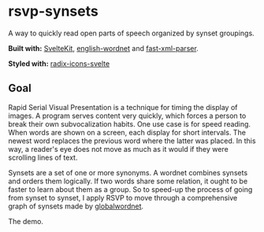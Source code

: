 # rsvp-synsets

A way to quickly read open parts of speech organized by synset groupings.

<strong>Built with:</strong>
[SvelteKit](https://github.com/sveltejs/kit), [english-wordnet](https://github.com/globalwordnet/english-wordnet) and [fast-xml-parser](https://github.com/NaturalIntelligence/fast-xml-parser).

<strong>Styled with:</strong>
[radix-icons-svelte](https://github.com/Brisklemonade/radix-icons-svelte)

## Goal

Rapid Serial Visual Presentation is a technique for timing the display of images. A program serves content very quickly, which forces a person to break their own subvocalization habits. One use case is for speed reading. When words are shown on a screen, each display for short intervals. The newest word replaces the previous word where the latter was placed. In this way, a reader's eye does not move as much as it would if they were scrolling lines of text.

Synsets are a set of one or more synonyms. A wordnet combines synsets and orders them logically. If two words share some relation, it ought to be faster to learn about them as a group. So to speed-up the process of going from synset to synset, I apply RSVP to move through a comprehensive graph of synsets made by [globalwordnet](https://github.com/globalwordnet).

The demo.